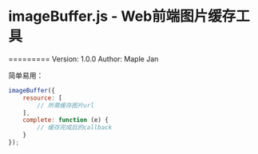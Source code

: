 # imageBuffer.js - Web前端图片缓存工具
=========
Version: 1.0.0
Author:  Maple Jan


简单易用：
~~~ javascript
imageBuffer({
    resource: [
        // 所需缓存图片url
    ],
    complete: function (e) {
        // 缓存完成后的callback
    }
});
~~~
